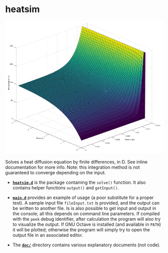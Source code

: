 # heatsim

![surface plot](doc/results/plot.png "Sample solution")

Solves a heat diffusion equation by finite differences, in D.
See inline documentation for more info.
Note: this integration method is not guaranteed to converge depending on the input.

* [**`heatsim.d`**](src/heatsim.d)
is the package containing the `solve()` function.
It also contains helper functions `output()` and `getInput()`.

* [**`main.d`**](src/main.d)
provides an example of usage (a poor substitute for a proper test). A sample input file `fileInput.txt` is provided, and the output can be written to another file. Is is also possible to get input and output in the console; all this depends on command line parameters.
If compiled with the `peek` debug identifier, after calculation the program will also try to visualize the output. If GNU Octave is installed (and available in `PATH`) it will be plotted; otherwise the program will simply try to open the output file in an associated editor.

* The [**`doc/`**](doc/) directory
contains various explanatory documents (not code).
